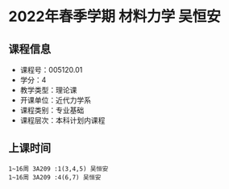 # 2022年春季学期 材料力学 吴恒安






## 课程信息

- 课程号：005120.01
- 学分：4
- 教学类型：理论课
- 开课单位：近代力学系
- 课程类别：专业基础
- 课程层次：本科计划内课程

## 上课时间

```
1~16周 3A209 :1(3,4,5) 吴恒安
1~16周 3A209 :4(6,7) 吴恒安
```

